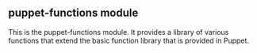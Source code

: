 ## puppet-functions module

This is the puppet-functions module. It provides a library of various functions that extend the basic function library that is provided in Puppet.
